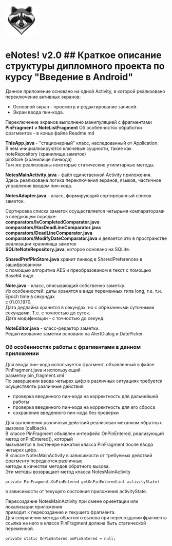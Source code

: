 ![](logo.png)    
    
# eNotes! v2.0 ## Краткое описание структуры дипломного проекта по курсу "Введение в Android"    
 Данное приложение основано на одной Activity, в которой реализовано    
переключение активных экранов:    
  
 - Основной экран - просмотр и редактирование записей.    
 - Экран ввода пин-кода.    
  
Переключение экранов выполнено манипуляцией с фрагментами  
**PinFragment** и **NoteListFragment** Об особенностях обработки фрагментов - в конце файла Readme.md    
      
**ThisApp.java** - "стационарный" класс, наследованный от Application.    
В нем инициализируются ключевые сущности, такие как     
noteRepository (хранилище заметок)    
pinStore (хранилище пинкода)    
Там же реализованы некоторые статические утилитарные методы.    
    
**NotesMainActivity.java** - файл единственной Activity приложения.    
Здесь реализована логика переключения экранов, языков, частичное управление вводом пин-кода.    
      
**NotesAdapter.java** - класс, формирующий сортированный список заметок.    
    
Сортировка списка заметок осуществляется четырьмя компараторами в следующем порядке:    
**comparators/IsCompletedComparator.java    
comparators/HasDeadLineComparator.java    
comparators/DeadLineComparator.java    
comparators/ModifyDateComparator.java** и делается это в пространстве реализации хранилища заметок    
**SQLiteNoteRepository.java**,  которое основано на SQLite.    
    
**SharedPrefPinStore.java** хранит пинкод в SharedPreferences в зашифрованном     
с помощью алгоритма AES и преобразованом в текст с помощью Base64 виде.    
    
**Note.java** - класс, описывающий собственно заметку.    
Из особенностей: даты хранятся в виде переменных типа long, т.е. т.н. Epoch time в секундах   
с 01.01.1970.    
Дата дедлайна хранится в секундах, но с обрезанными суточными секундами. Т.е. с точностью до суток.    
Дата модификации - с точностью до секунд.    
    
**NoteEditor.java** - класс-редактор заметки.     
Редактирование заметки основано на AlertDialog и DatePicker.  
  
  
### Об особенностях работы с фрагментами в данном приложении  
Для ввода пин-кода используется фрагмент, объявленный в файле PinFragment.java и использующий   
разметку pin_fragment.xml  
По завершении ввода четырех цифр в различных ситуациях требуется осуществлять различные действия:  
 - проверка введенного пин-кода на корректность для дальнейшей работы  
 - проверка введенного пин-кода на корректность для его сброса  
 - сохранение введенного пин-кода без проверки  
   
Для выполнения различных действий реализован механизм обратных вызовов (callback).   
В классе PinFragment объявлен интерфейс OnPinEntered, реализующий метод onPinEntered(), который  
вызывается в листенере нажатий класса PinFragment после ввода четырех цифр.  
В классе NotesMainActivity в зависимости от требуемых действий фрагменту передаются различные  
методы в качестве методов обратного вызова.  
Эти методы возвращает метод класса NotesMainActivity  

    private PinFragment.OnPinEntered getOnPinEntered(int activityState)  

в зависимости от текущего состояния приложения activityState.  
   
Пересоздание NotesMainActivity при смене ориентации или локализации приложения  
приводит к пересозданию и текущего фрагмента.  
Для сохранения метода обратного вызова при пересоздании фрагмента ссылка на него 
в классе PinFragment должна быть статической переменной.

    private static OnPinEntered onPinEntered = null;

